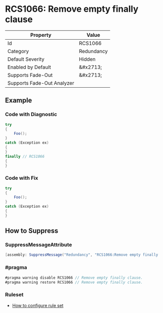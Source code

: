 # RCS1066: Remove empty finally clause

| Property | Value |
| -------- | ----- |
| Id | RCS1066 |
| Category | Redundancy |
| Default Severity | Hidden |
| Enabled by Default | &\#x2713; |
| Supports Fade\-Out | &\#x2713; |
| Supports Fade\-Out Analyzer |  |

## Example

### Code with Diagnostic

```csharp
try
{
    Foo();
}
catch (Exception ex)
{
}
finally // RCS1066
{
}
```

### Code with Fix

```csharp
try
{
    Foo();
}
catch (Exception ex)
{
}
```

## How to Suppress

### SuppressMessageAttribute

```csharp
[assembly: SuppressMessage("Redundancy", "RCS1066:Remove empty finally clause.", Justification = "<Pending>")]
```

### \#pragma

```csharp
#pragma warning disable RCS1066 // Remove empty finally clause.
#pragma warning restore RCS1066 // Remove empty finally clause.
```

### Ruleset

* [How to configure rule set](../HowToConfigureAnalyzers.md)
